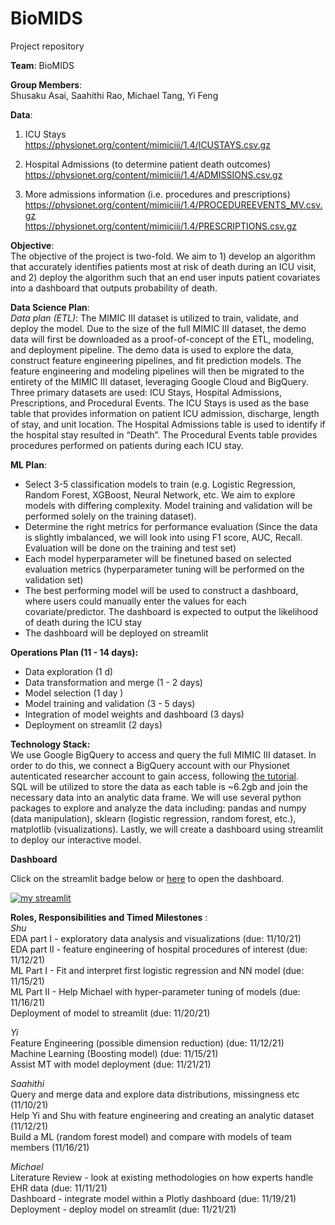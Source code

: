 # BioMIDS
Project repository

**Team**:  BioMIDS
  

**Group Members**:  
Shusaku Asai, Saahithi Rao, Michael Tang, Yi Feng     

**Data**:  
1. ICU Stays  
    https://physionet.org/content/mimiciii/1.4/ICUSTAYS.csv.gz  

2. Hospital Admissions (to determine patient death outcomes)  
    https://physionet.org/content/mimiciii/1.4/ADMISSIONS.csv.gz

3. More admissions information (i.e. procedures and prescriptions)   
    https://physionet.org/content/mimiciii/1.4/PROCEDUREEVENTS_MV.csv.gz  
    https://physionet.org/content/mimiciii/1.4/PRESCRIPTIONS.csv.gz  
  
  
**Objective**:  
The objective of the project is two-fold. We aim to 1) develop an algorithm that accurately identifies patients most at risk of death during an ICU visit, and 2) deploy the algorithm such that an end user inputs patient covariates into a dashboard that outputs probability of death.   
  
 **Data Science Plan**:  
 *Data plan (ETL)*:  The MIMIC III dataset is utilized to train, validate, and deploy the model. Due to the size of the full MIMIC III dataset, the demo data will first be downloaded as a proof-of-concept of the ETL, modeling, and deployment pipeline. The demo data is used to explore the data, construct feature engineering pipelines, and fit prediction models. The feature engineering and modeling pipelines will then be migrated to the entirety of the MIMIC III dataset, leveraging Google Cloud and BigQuery.  
Three primary datasets are used: ICU Stays, Hospital Admissions, Prescriptions, and Procedural Events. The ICU Stays is used as the base table that provides information on patient ICU admission, discharge, length of stay, and unit location. The Hospital Admissions table is used to identify if the hospital stay resulted in “Death”. The Procedural Events table provides procedures performed on patients during each ICU stay.   
   
**ML Plan**:  
 - Select 3-5 classification models to train (e.g. Logistic Regression, Random Forest, XGBoost, Neural Network, etc. We aim to explore models with differing complexity. Model training and validation will be performed solely on the training dataset).    
 - Determine the right metrics for performance evaluation (Since the data is slightly imbalanced, we will look into using F1 score, AUC,  Recall. Evaluation will be done on the training and test set)   
 - Each model hyperparameter will be finetuned based on selected evaluation metrics (hyperparameter tuning will be performed on the validation set)  
 - The best performing model will be used to construct a dashboard, where users could manually enter the values for each covariate/predictor. The dashboard is expected to output the likelihood of death during the ICU stay  
 - The dashboard will be deployed on streamlit    
 
**Operations Plan (11 - 14 days):** 
- Data exploration (1 d)  
- Data transformation and merge (1 - 2 days)  
- Model selection (1  day )  
- Model training and validation (3 - 5 days)  
- Integration of model weights and dashboard (3 days)  
- Deployment on streamlit (2 days)  

**Technology Stack:**  
We use Google BigQuery to access and query the full MIMIC III dataset. In order to do this, we connect a BigQuery account with our Physionet autenticated researcher account to gain access, following [the tutorial](https://mimic.mit.edu/docs/iii/tutorials/intro-to-mimic-iii-bq/).  
SQL will be utilized to store the data as each table is ~6.2gb and join the necessary data into an analytic data frame. We will use several python packages to explore and analyze the data including: pandas and numpy (data manipulation), sklearn (logistic regression, random forest, etc.), matplotlib (visualizations). Lastly, we will create a dashboard using streamlit to deploy our interactive model.   

**Dashboard**  

Click on the streamlit badge below or [here](https://share.streamlit.io/delashu/bios823_project/main/scripts/dashboard/icu_dash.py) to open the dashboard.  

[![my streamlit](https://static.streamlit.io/badges/streamlit_badge_black_white.svg)](https://share.streamlit.io/delashu/bios823_project/main/scripts/dashboard/icu_dash.py)  

 
 **Roles, Responsibilities and Timed Milestones** :    
*Shu*   
EDA part I - exploratory data analysis and visualizations (due: 11/10/21)  
EDA part II - feature engineering of hospital procedures of interest (due: 11/12/21)   
ML Part I - Fit and interpret first logistic regression and NN model (due: 11/15/21)  
ML Part II - Help Michael with hyper-parameter tuning of models (due: 11/16/21)  
Deployment of model to streamlit (due: 11/20/21)  

*Yi*   
Feature Engineering (possible dimension reduction) (due: 11/12/21)  
Machine Learning (Boosting model) (due: 11/15/21)  
Assist MT with model deployment (due: 11/21/21)  
 
*Saahithi*    
Query and merge data and explore data distributions, missingness etc (11/10/21)  
Help Yi and Shu with feature engineering and creating an analytic dataset (11/12/21)  
Build a ML (random forest model) and compare with models of team members (11/16/21)  

*Michael*   
Literature Review - look at existing methodologies on how experts handle EHR data (due: 11/11/21)  
Dashboard - integrate model within a Plotly dashboard (due: 11/19/21)  
Deployment - deploy model on streamlit (due: 11/21/21)  
  

